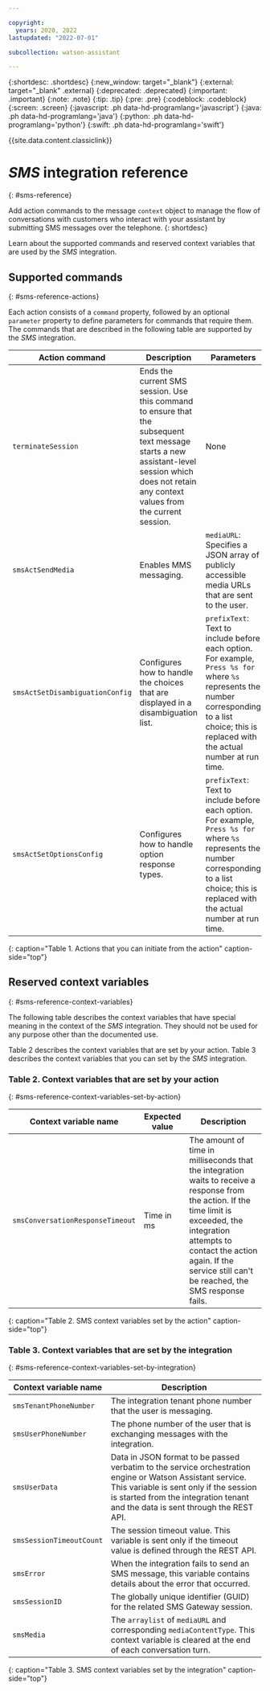 ```yaml
---

copyright:
  years: 2020, 2022
lastupdated: "2022-07-01"

subcollection: watson-assistant

---
```


{:shortdesc: .shortdesc}
{:new_window: target="_blank"}
{:external: target="_blank" .external}
{:deprecated: .deprecated}
{:important: .important}
{:note: .note}
{:tip: .tip}
{:pre: .pre}
{:codeblock: .codeblock}
{:screen: .screen}
{:javascript: .ph data-hd-programlang='javascript'}
{:java: .ph data-hd-programlang='java'}
{:python: .ph data-hd-programlang='python'}
{:swift: .ph data-hd-programlang='swift'}

{{site.data.content.classiclink}}

# *SMS* integration reference
{: #sms-reference}

Add action commands to the message `context` object to manage the flow of conversations with customers who interact with your assistant by submitting SMS messages over the telephone.
{: shortdesc}

Learn about the supported commands and reserved context variables that are used by the *SMS* integration.

## Supported commands
{: #sms-reference-actions}

Each action consists of a `command` property, followed by an optional `parameter` property to define parameters for commands that require them. The commands that are described in the following table are supported by the *SMS* integration.

| Action command | Description | Parameters |
| ----- | ----- | ----- |
| `terminateSession` | Ends the current SMS session. Use this command to ensure that the subsequent text message starts a new assistant-level session which does not retain any context values from the current session. | None |
| `smsActSendMedia` | Enables MMS messaging.  | `mediaURL`: Specifies a JSON array of publicly accessible media URLs that are sent to the user. |
| `smsActSetDisambiguationConfig` | Configures how to handle the choices that are displayed in a disambiguation list. | `prefixText`: Text to include before each option. For example, `Press %s for` where `%s` represents the number corresponding to a list choice; this is replaced with the actual number at run time. |
| `smsActSetOptionsConfig` | Configures how to handle option response types. | `prefixText`: Text to include before each option. For example, `Press %s for` where `%s` represents the number corresponding to a list choice; this is replaced with the actual number at run time. |
{: caption="Table 1. Actions that you can initiate from the action" caption-side="top"}

## Reserved context variables
{: #sms-reference-context-variables}

The following table describes the context variables that have special meaning in the context of the *SMS* integration. They should not be used for any purpose other than the documented use.

Table 2 describes the context variables that are set by your action. Table 3 describes the context variables that you can set by the *SMS* integration.

### Table 2. Context variables that are set by your action
{: #sms-reference-context-variables-set-by-action}

| Context variable name | Expected value | Description |
| --------------------- | -------------- | ----------- |
| `smsConversationResponseTimeout` | Time in ms | The amount of time in milliseconds that the integration waits to receive a response from the action. If the time limit is exceeded, the integration attempts to contact the action again. If the service still can't be reached, the SMS response fails. |
{: caption="Table 2. SMS context variables set by the action" caption-side="top"}

### Table 3. Context variables that are set by the integration
{: #sms-reference-context-variables-set-by-integration}

| Context variable name | Description |
| --------------------- | ----------- |
| `smsTenantPhoneNumber` | The integration tenant phone number that the user is messaging. |
| `smsUserPhoneNumber` | The phone number of the user that is exchanging messages with the integration. |
| `smsUserData` | Data in JSON format to be passed verbatim to the service orchestration engine or Watson Assistant service. This variable is sent only if the session is started from the integration tenant and the data is sent through the REST API. |
| `smsSessionTimeoutCount` | The session timeout value. This variable is sent only if the timeout value is defined through the REST API. |
| `smsError` | When the integration fails to send an SMS message, this variable contains details about the error that occurred.  |
| `smsSessionID` | The globally unique identifier (GUID) for the related SMS Gateway session. |
| `smsMedia` | The `arraylist` of `mediaURL` and corresponding `mediaContentType`. This context variable is cleared at the end of each conversation turn. |
{: caption="Table 3. SMS context variables set by the integration" caption-side="top"}
